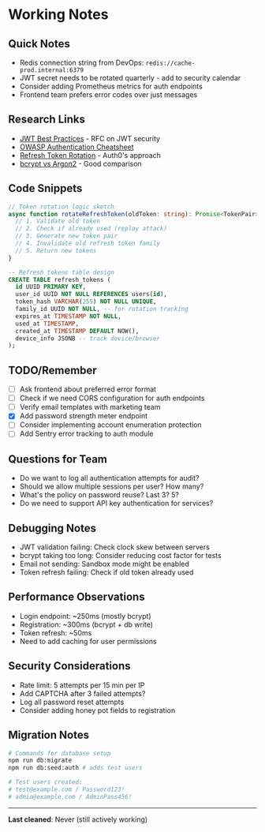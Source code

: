 # Working Notes

## Quick Notes
- Redis connection string from DevOps: `redis://cache-prod.internal:6379`
- JWT secret needs to be rotated quarterly - add to security calendar
- Consider adding Prometheus metrics for auth endpoints
- Frontend team prefers error codes over just messages

## Research Links
- [JWT Best Practices](https://tools.ietf.org/html/rfc8725) - RFC on JWT security
- [OWASP Authentication Cheatsheet](https://cheatsheetseries.owasp.org/cheatsheets/Authentication_Cheat_Sheet.html)
- [Refresh Token Rotation](https://auth0.com/docs/secure/tokens/refresh-tokens/refresh-token-rotation) - Auth0's approach
- [bcrypt vs Argon2](https://security.stackexchange.com/questions/193351) - Good comparison

## Code Snippets
```typescript
// Token rotation logic sketch
async function rotateRefreshToken(oldToken: string): Promise<TokenPair> {
  // 1. Validate old token
  // 2. Check if already used (replay attack)
  // 3. Generate new token pair
  // 4. Invalidate old refresh token family
  // 5. Return new tokens
}
```

```sql
-- Refresh tokens table design
CREATE TABLE refresh_tokens (
  id UUID PRIMARY KEY,
  user_id UUID NOT NULL REFERENCES users(id),
  token_hash VARCHAR(255) NOT NULL UNIQUE,
  family_id UUID NOT NULL, -- for rotation tracking
  expires_at TIMESTAMP NOT NULL,
  used_at TIMESTAMP,
  created_at TIMESTAMP DEFAULT NOW(),
  device_info JSONB -- track device/browser
);
```

## TODO/Remember
- [ ] Ask frontend about preferred error format
- [ ] Check if we need CORS configuration for auth endpoints
- [ ] Verify email templates with marketing team
- [x] Add password strength meter endpoint
- [ ] Consider implementing account enumeration protection
- [ ] Add Sentry error tracking to auth module

## Questions for Team
- Do we want to log all authentication attempts for audit?
- Should we allow multiple sessions per user? How many?
- What's the policy on password reuse? Last 3? 5?
- Do we need to support API key authentication for services?

## Debugging Notes
- JWT validation failing: Check clock skew between servers
- bcrypt taking too long: Consider reducing cost factor for tests
- Email not sending: Sandbox mode might be enabled
- Token refresh failing: Check if old token already used

## Performance Observations
- Login endpoint: ~250ms (mostly bcrypt)
- Registration: ~300ms (bcrypt + db write)
- Token refresh: ~50ms
- Need to add caching for user permissions

## Security Considerations
- Rate limit: 5 attempts per 15 min per IP
- Add CAPTCHA after 3 failed attempts?
- Log all password reset attempts
- Consider adding honey pot fields to registration

## Migration Notes
```bash
# Commands for database setup
npm run db:migrate
npm run db:seed:auth # adds test users

# Test users created:
# test@example.com / Password123!
# admin@example.com / AdminPass456!
```

---

**Last cleaned**: Never (still actively working)